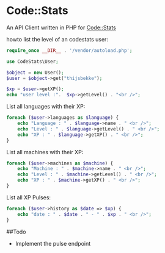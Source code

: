 # Code::Stats
An API Client written in PHP for [Code::Stats](https://codestats.net)

howto list the level of an codestats user:
```PHP 
require_once __DIR__ . '/vendor/autoload.php'; 

use CodeStats\User;

$object = new User();
$user = $object->get("thijsbekke");

$xp = $user->getXP();
echo "user level :".  $xp->getLevel() . "<br />";
```


List all languages with their XP:
```PHP
foreach ($user->languages as $language) {
    echo "Language : " . $language->name . " <br />";
    echo "Level : " . $language->getLevel() . " <br />";
    echo "XP : " . $language->getXP() . " <br />";
}

```

List all machines with their XP:
```PHP
foreach ($user->machines as $machine) {
    echo "Machine : " . $machine->name . " <br />";
    echo "Level : " . $machine->getLevel() . " <br />";
    echo "XP : " . $machine->getXP() . " <br />";
}
```

List all XP Pulses:
```PHP
foreach ($user->history as $date => $xp) {
    echo "date : " . $date . " - " . $xp . " <br />";
}
```


##Todo

- Implement the pulse endpoint
